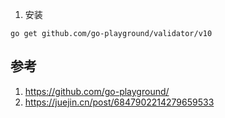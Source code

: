 1. 安装
```shell
go get github.com/go-playground/validator/v10
```

## 参考
1. https://github.com/go-playground/
2. https://juejin.cn/post/6847902214279659533